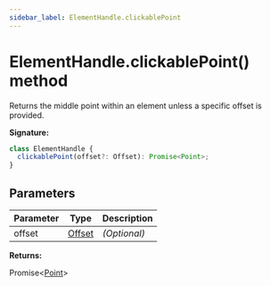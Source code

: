 ```yaml
---
sidebar_label: ElementHandle.clickablePoint
---
```


# ElementHandle.clickablePoint() method

Returns the middle point within an element unless a specific offset is provided.

**Signature:**

```typescript
class ElementHandle {
  clickablePoint(offset?: Offset): Promise<Point>;
}
```

## Parameters

| Parameter | Type                            | Description       |
| --------- | ------------------------------- | ----------------- |
| offset    | [Offset](./puppeteer.offset.md) | <i>(Optional)</i> |

**Returns:**

Promise&lt;[Point](./puppeteer.point.md)&gt;
